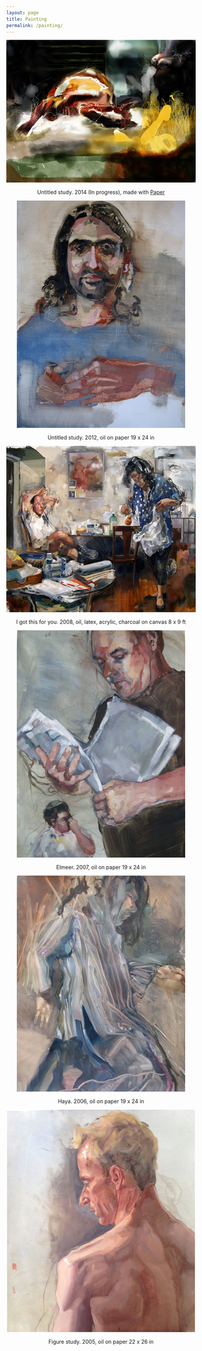 ```yaml
---
layout: page
title: Painting
permalink: /painting/
---
```


<div style="text-align:center" markdown="1">

![alt text](/images/horsePaperStudy.jpg "horse")

Untitled study. 2014 (In progress), made with [Paper](https://www.fiftythree.com/paper)

![alt text](/images/untitled.jpg "untitled portrait")

Untitled study. 2012, oil on paper 19 x 24 in

![alt text](/images/igotthisforyou.jpg "I got this for you")

I got this for you. 2008, oil, latex, acrylic, charcoal on canvas 8 x 9 ft

![alt text](/images/elmeer.jpg "Elmeer")

Elmeer. 2007, oil on paper 19 x 24 in

![alt text](/images/haya.jpg "Haya")

Haya. 2006, oil on paper 19 x 24 in

![alt text](/images/back.jpg "back study")

Figure study. 2005, oil on paper 22 x 26 in

</div>

